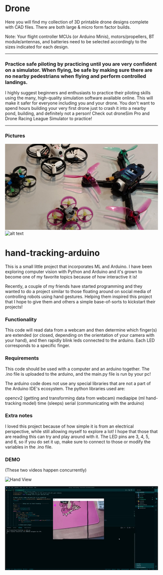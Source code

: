 # Drone

Here you will find my collection of 3D printable drone designs complete with CAD files. There are both large & micro form factor builds.

Note: Your flight controller MCUs (or Arduino Minis), motors/propellers, BT module/antennas, and batteries need to be selected accordingly to the sizes indicated for each design.

---

### Practice safe piloting by practicing until you are very confident on a simulator. When flying, be safe by making sure there are no nearby pedestrians when flying and perform controlled landings.

I highly suggest beginners and enthusiasts to practice their piloting skills using the many, high-quality simulation software available online. This will make it safer for everyone including you and your drone. You don't want to spend hours building your very first drone just to crash it into a nearby pond, building, and definitely not a person! Check out droneSim Pro and Drone Racing League Simulator to practice!

---

### Pictures

![alt text](https://github.com/SCBee/Drone/blob/main/Minis.png?raw=true)
![alt text](https://github.com/SCBee/Drone/blob/main/Mixed.png?raw=true)
# hand-tracking-arduino

This is a small little project that incorporates ML and Arduino. I have been exploring computer vision with Python and Arduino and it's grown to become one of my favorite topics because of how interactive it is!

Recently, a couple of my friends have started programming and they wanted to do a project similar to those floating around on social media of controlling robots using hand gestures. Helping them inspired this project that I hope to give them and others a simple base-of-sorts to kickstart their projects!

### Functionality

This code will read data from a webcam and then determine which finger(s) are extended (or closed, depending on the orientation of your camera with your hand), and then rapidly blink leds connected to the arduino. Each LED corresponds to a specific finger.

### Requirements

This code should be used with a computer and an arduino together. The .ino file is uploaded to the arduino, and the main.py file is run by your pc!

The arduino code does not use any special libraries that are not a part of the Arduino IDE's ecosystem. The python libraries used are:

opencv2 (getting and transforming data from webcam)
mediapipe (ml hand-tracking model)
time (sleeps)
serial (communicating with the arduino)

### Extra notes

I loved this project because of how simple it is from an electrical perspective, while still allowing myself to explore a lot! I hope that those that are reading this can try and play around with it. The LED pins are 3, 4, 5, and 6, so if you do set it up, make sure to connect to those or modify the variables in the .ino file.

### DEMO

(These two videos happen concurrently)

![Hand View](https://github.com/SCBee/hand-tracking-arduino/blob/main/Demo/HAND_View.gif)

![PC View](https://github.com/SCBee/hand-tracking-arduino/blob/main/Demo/PC_View.gif)
